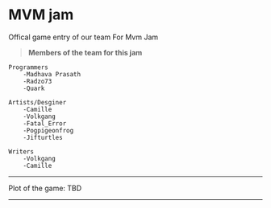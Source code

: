 # MVM jam
Offical game entry of our team For Mvm Jam


> **Members of the team for this jam**


	Programmers
	    -Madhava Prasath
	    -Radzo73
	    -Quark
	
	Artists/Desginer
	    -Camille
	    -Volkgang
	    -Fatal_Error
	    -Pogpigeonfrog
	    -Jifturtles
	    
	Writers
	    -Volkgang
	    -Camille
	    
	    


***********************************************************************************************************************************************************************************
Plot of the game:
              TBD
***********************************************************************************************************************************************************************************

